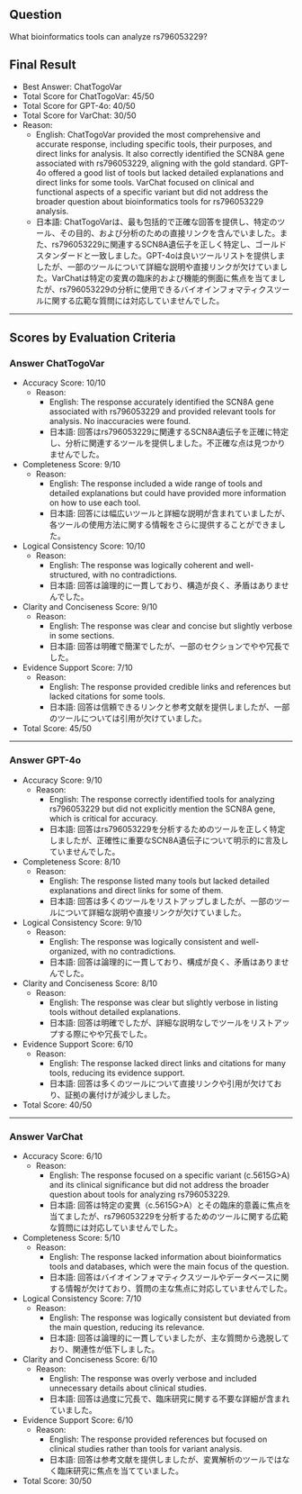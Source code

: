 ## Question

What bioinformatics tools can analyze rs796053229?

## Final Result

- Best Answer: ChatTogoVar
- Total Score for ChatTogoVar: 45/50
- Total Score for GPT-4o: 40/50
- Total Score for VarChat: 30/50
- Reason:
  - English: ChatTogoVar provided the most comprehensive and accurate response, including specific tools, their purposes, and direct links for analysis. It also correctly identified the SCN8A gene associated with rs796053229, aligning with the gold standard. GPT-4o offered a good list of tools but lacked detailed explanations and direct links for some tools. VarChat focused on clinical and functional aspects of a specific variant but did not address the broader question about bioinformatics tools for rs796053229 analysis.
  - 日本語: ChatTogoVarは、最も包括的で正確な回答を提供し、特定のツール、その目的、および分析のための直接リンクを含んでいました。また、rs796053229に関連するSCN8A遺伝子を正しく特定し、ゴールドスタンダードと一致しました。GPT-4oは良いツールリストを提供しましたが、一部のツールについて詳細な説明や直接リンクが欠けていました。VarChatは特定の変異の臨床的および機能的側面に焦点を当てましたが、rs796053229の分析に使用できるバイオインフォマティクスツールに関する広範な質問には対応していませんでした。

---

## Scores by Evaluation Criteria

### Answer ChatTogoVar
- Accuracy Score: 10/10
  - Reason: 
    - English: The response accurately identified the SCN8A gene associated with rs796053229 and provided relevant tools for analysis. No inaccuracies were found.
    - 日本語: 回答はrs796053229に関連するSCN8A遺伝子を正確に特定し、分析に関連するツールを提供しました。不正確な点は見つかりませんでした。
- Completeness Score: 9/10
  - Reason: 
    - English: The response included a wide range of tools and detailed explanations but could have provided more information on how to use each tool.
    - 日本語: 回答には幅広いツールと詳細な説明が含まれていましたが、各ツールの使用方法に関する情報をさらに提供することができました。
- Logical Consistency Score: 10/10
  - Reason: 
    - English: The response was logically coherent and well-structured, with no contradictions.
    - 日本語: 回答は論理的に一貫しており、構造が良く、矛盾はありませんでした。
- Clarity and Conciseness Score: 9/10
  - Reason: 
    - English: The response was clear and concise but slightly verbose in some sections.
    - 日本語: 回答は明確で簡潔でしたが、一部のセクションでやや冗長でした。
- Evidence Support Score: 7/10
  - Reason: 
    - English: The response provided credible links and references but lacked citations for some tools.
    - 日本語: 回答は信頼できるリンクと参考文献を提供しましたが、一部のツールについては引用が欠けていました。
- Total Score: 45/50

---

### Answer GPT-4o
- Accuracy Score: 9/10
  - Reason: 
    - English: The response correctly identified tools for analyzing rs796053229 but did not explicitly mention the SCN8A gene, which is critical for accuracy.
    - 日本語: 回答はrs796053229を分析するためのツールを正しく特定しましたが、正確性に重要なSCN8A遺伝子について明示的に言及していませんでした。
- Completeness Score: 8/10
  - Reason: 
    - English: The response listed many tools but lacked detailed explanations and direct links for some of them.
    - 日本語: 回答は多くのツールをリストアップしましたが、一部のツールについて詳細な説明や直接リンクが欠けていました。
- Logical Consistency Score: 9/10
  - Reason: 
    - English: The response was logically consistent and well-organized, with no contradictions.
    - 日本語: 回答は論理的に一貫しており、構成が良く、矛盾はありませんでした。
- Clarity and Conciseness Score: 8/10
  - Reason: 
    - English: The response was clear but slightly verbose in listing tools without detailed explanations.
    - 日本語: 回答は明確でしたが、詳細な説明なしでツールをリストアップする際にやや冗長でした。
- Evidence Support Score: 6/10
  - Reason: 
    - English: The response lacked direct links and citations for many tools, reducing its evidence support.
    - 日本語: 回答は多くのツールについて直接リンクや引用が欠けており、証拠の裏付けが減少しました。
- Total Score: 40/50

---

### Answer VarChat
- Accuracy Score: 6/10
  - Reason: 
    - English: The response focused on a specific variant (c.5615G>A) and its clinical significance but did not address the broader question about tools for analyzing rs796053229.
    - 日本語: 回答は特定の変異（c.5615G>A）とその臨床的意義に焦点を当てましたが、rs796053229を分析するためのツールに関する広範な質問には対応していませんでした。
- Completeness Score: 5/10
  - Reason: 
    - English: The response lacked information about bioinformatics tools and databases, which were the main focus of the question.
    - 日本語: 回答はバイオインフォマティクスツールやデータベースに関する情報が欠けており、質問の主な焦点に対応していませんでした。
- Logical Consistency Score: 7/10
  - Reason: 
    - English: The response was logically consistent but deviated from the main question, reducing its relevance.
    - 日本語: 回答は論理的に一貫していましたが、主な質問から逸脱しており、関連性が低下しました。
- Clarity and Conciseness Score: 6/10
  - Reason: 
    - English: The response was overly verbose and included unnecessary details about clinical studies.
    - 日本語: 回答は過度に冗長で、臨床研究に関する不要な詳細が含まれていました。
- Evidence Support Score: 6/10
  - Reason: 
    - English: The response provided references but focused on clinical studies rather than tools for variant analysis.
    - 日本語: 回答は参考文献を提供しましたが、変異解析のツールではなく臨床研究に焦点を当てていました。
- Total Score: 30/50
